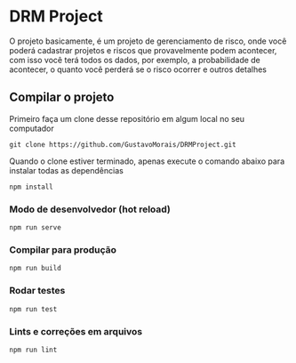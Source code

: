# DRM Project
O projeto basicamente, é um projeto de gerenciamento de risco, onde você poderá cadastrar projetos e riscos que provavelmente podem acontecer, com isso você terá todos os dados, por exemplo, a probabilidade de acontecer, o quanto você perderá se o risco ocorrer e outros detalhes

## Compilar o projeto
Primeiro faça um clone desse repositório em algum local no seu computador
```
git clone https://github.com/GustavoMorais/DRMProject.git
```

Quando o clone estiver terminado, apenas execute o comando abaixo para instalar todas as dependências
```
npm install
```

### Modo de desenvolvedor (hot reload)
```
npm run serve
```

### Compilar para produção
```
npm run build
```

### Rodar testes
```
npm run test
```

### Lints e correções em arquivos
```
npm run lint
```